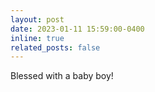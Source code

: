```yaml
---
layout: post
date: 2023-01-11 15:59:00-0400
inline: true
related_posts: false
---
```


Blessed with a baby boy!
